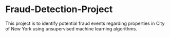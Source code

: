 # Fraud-Detection-Project

This project is to identify potential fraud events regarding properties in City of New York using unsupervised machine learning algorithms.

